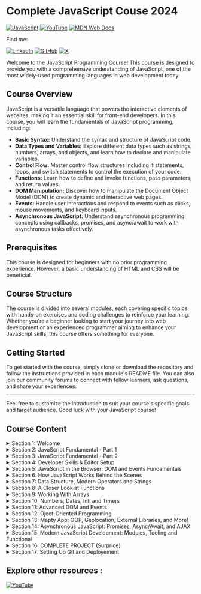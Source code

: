 # Complete JavaScript Couse 2024

[![JavaScript](https://img.shields.io/badge/javascript-%23323330.svg?style=for-the-badge&logo=javascript&logoColor=%23F7DF1E)](https://www.youtube.com/channel/UCOMhPc0ggdhZ9GKqsLAkp4A)
[![YouTube](https://img.shields.io/badge/YouTube-%23FF0000.svg?style=for-the-badge&logo=YouTube&logoColor=white)](https://www.youtube.com/channel/UCOMhPc0ggdhZ9GKqsLAkp4A)
[![MDN Web Docs](https://img.shields.io/badge/MDN_Web_Docs-black?style=for-the-badge&logo=mdnwebdocs&logoColor=white)](https://developer.mozilla.org/en-US/docs/Web/JavaScript)

Find me:

[![LinkedIn](https://img.shields.io/badge/linkedin-%230077B5.svg?style=for-the-badge&logo=linkedin&logoColor=white)](https://www.linkedin.com/in/ajay110/)
[![GitHub](https://img.shields.io/badge/github-%23121011.svg?style=for-the-badge&logo=github&logoColor=white)](https://github.com/underscoore)
[![X](https://img.shields.io/badge/X-%23000000.svg?style=for-the-badge&logo=X&logoColor=white)](https://twitter.com/ajayonx)

Welcome to the JavaScript Programming Course! This course is designed to provide you with a comprehensive understanding of JavaScript, one of the most widely-used programming languages in web development today.

## Course Overview

JavaScript is a versatile language that powers the interactive elements of websites, making it an essential skill for front-end developers. In this course, you will learn the fundamentals of JavaScript programming, including:

- **Basic Syntax:** Understand the syntax and structure of JavaScript code.
- **Data Types and Variables:** Explore different data types such as strings, numbers, arrays, and objects, and learn how to declare and manipulate variables.
- **Control Flow:** Master control flow structures including if statements, loops, and switch statements to control the execution of your code.
- **Functions:** Learn how to define and invoke functions, pass parameters, and return values.
- **DOM Manipulation:** Discover how to manipulate the Document Object Model (DOM) to create dynamic and interactive web pages.
- **Events:** Handle user interactions and respond to events such as clicks, mouse movements, and keyboard inputs.
- **Asynchronous JavaScript:** Understand asynchronous programming concepts using callbacks, promises, and async/await to work with asynchronous tasks effectively.

## Prerequisites

This course is designed for beginners with no prior programming experience. However, a basic understanding of HTML and CSS will be beneficial.

## Course Structure

The course is divided into several modules, each covering specific topics with hands-on exercises and coding challenges to reinforce your learning. Whether you're a beginner looking to start your journey into web development or an experienced programmer aiming to enhance your JavaScript skills, this course offers something for everyone.

## Getting Started

To get started with the course, simply clone or download the repository and follow the instructions provided in each module's README file. You can also join our community forums to connect with fellow learners, ask questions, and share your experiences.

---

Feel free to customize the introduction to suit your course's specific goals and target audience. Good luck with your JavaScript course!

## Course Content

<details>
<summary>
Section 1: Welcome
</summary>

1. [Course Structure and Projects](https://google.com)
2. Read Before You Start!
3. Watch Before You Start!
4. Setting Up Code Editor
</details>

<details>
<summary>Section 2: JavaScript Fundamental - Part 1 </summary>

5. Section Intro
6. Hello World!
7. A Brief Introduction to JavaScript
8. Linking a JavaScript File
9. Value and Variables
10. Data Types
11. `let`, `const` and `var`
12. Basic Operators
13. Operator Precedence
14. String and Template Literals
15. Taking Decision: `if` and `else` Statements
16. Truthy and Falsy Values
17. Equality Operators: `==` & `===`
18. Boolean Logic
19. Logical Operators
20. The Switch Statement
21. Statements And Expressions
22. The Conditional (Ternary) Operator
23. JavaScript Releases: ES6, ES6+ and ESNext
</details>

<details>
<summary>Section 3: JavaScript Fundamental - Part 2</summary>

24. Section Intro
25. Activate Stric Mode (`'use strict'`)
26. Functions
27. Function Declaration vs. Expressions
28. Arrow Functions
29. Functions Calling other Functions
30. Reviewing Functions
31. Introduction to Arrays
32. Basic Operations (Methods)
33. Introduction to Objects
34. Dot `.` vs. Bracket `{}` Notation
35. Object Methods
36. Iteration: `for` loop
37. Looping Arrays, Bracking and Continuing
38. Looping Backword and Loops in Loops
39. The `while` loop
</details>

<details>
<summary> Section 4: Developer Skills & Editor Setup </summary>

40. Section Intro
41. Setting up Prettier and VS Code
42. Installing Node.js and Setting Up Dev Environment
43. Learning How to Code?
44. How to Think Like a Developer: Become a Problem Solver!
45. Using Google, StackOverflow and MDN
46. Dubbing (Fixing Errors)
47. Debugging with the Console and Breakpoints
</details>

<details>
<summary> Section 5: JavaScript in the Browser: DOM and Events Fundamentals </summary>

48. Section Intro and Roadmap
49. PROJECT #1
50. What's the DOM and DOM Manipulation
51. Selecting and Manipulating Elements
52. Handling Click Events
53. PROJECT #2
54. Manipulating CSS Style
55. PROJECT #3
56. Working with Classes
57. Handling and `Esc` Keypress Even
58. PROJECT #4
</details>

<details>
<summary> Section 6: How JavaScript Works Behind the Scenes </summary>

59. Section Intro
60. An High-Level Overview of JavaScript
61. The JavaScript Engine and Runtime
62. The JavaScript Context and The Call Stack
63. Scope and The Scope Chain
64. Scoping in Practice
65. Variable Environment: Hoisting and TDZ
66. Hoisting and TDZ in Practice
67. The `this` Keyword
68. The `this` Keyword Practice
69. Regular Function vs. Arrow Functions
70. Premetive vs. Objects ( Premitive vs. Reference Type )
71. Premitives vs. Objects in Practice

</details>

<details>
<summary> Section 7: Data Structure, Modern Operators and Strings </summary>

72. Section Intro
73. Destructuring Arrays
74. Destructuring Objects
75. The Spread Operator `...`
76. Rest Pattern and Parameters
77. Short Circutting `&&` and `||`
78. The Nullish Coalescing Operator `??`
79. Logical Assignment Operators
80. Looping Arrays: The `for-of` loop
81. Enhanced Object Literals
82. Operational Chaining `?.`
83. Looping Objects: Objects Keys, Values and Entries
84. Sets
85. Maps: Fundamental
86. Maps: Iteration
87. Summary: Which Data Structure to Use?
88. Working with Strings - Part 1
89. Working with Strings - Part 2
90. Working With Strings - Part 3
91. String Methods Practice
</details>

<details>
<summary> Section 8: A Closer Look at Functions</summary>

92. Section Intro
93. Default Parameters
94. How Passing Arguments Works: Value vs. Reference
95. First-Class and Higher-Order Functions
96. Functions Accepting Callback Functions
97. Function Returning Functions
98. The Call and Apply Methods
99. The Bind Method
100.  Immediately Invoke Function Expressions (IIFE)
101.  Closures
102.  More Closures Examples
</details>

<details>
<summary> Section 9: Working With Arrays</summary>

103. Section Intor
104. Simple Array Methods
105. The new `at` Method
106. Looping Arrays: `forEach`
107. `forEach` with Maps and Sets
108. PROJECT #5
109. Creating DOM Elements
110. Data Transfer: `map`, `filter` and `reduce`
111. The Map Methods
112. The `filter` method
113. The `reduce` method
114. The Magic of Chaining Methods
115. The `find` method
116. The `findindex` Method
117. `some` and `every`
118. Sorting Array
119. `flat` and `flatMap`
120. More Ways of Creating and Filling Arrays
121. Summary: Which Arry Method to use?
122. Array Method Practice
</details>

<details>
<summary> Section 10: Numbers, Dates, Intl and Timers</summary>

123. Section Into
124. Converting and Checking Numbers
125. Math and Rounding
126. The Remainder Operator
127. Numberic Separators
128. Working with BigInt
129. Creating Dates
130. Adding Dates to UI
131. Operatons With Dates
132. Internationalizing Dates(Intl)
133. Internationalizing Numbers (Intl)
134. Timers: `setTimeout` and `setInterval`
135. Implementing a Countdown Timer
</details>

<details>
<summary> Section 11: Advanced DOM and Events</summary>

136. Section Intro
137. PROJECT #6
138. How to DOM Really Works?
139. Selecting, Creating, and Deleting Elements
140. Styles, Attribures and Classes
141. Implementing Smooth Scrolling
142. Types of Events and Event Handlers
143. Event Propagantion: Bubbling and Capturing
144. Event Propagation in Practice
145. Event Delegation: Implementing Page Navigation
146. DOM Traversing
147. Building a Tabbed Component
148. Passing Arguments to Event Handlers
149. Implementing a Sticky Navigation: The Scroll Event
150. A Better Way: The Intersection Observer API
151. Revealing Elements on Scroll
152. Lazy Loading Images
153. Building a Slider Cmoponent: Part 1
154. Building a Slider Component: Part 2
155. Lifecycle DOM Events
156. Efficient Script Loading: `defer` and `async`
</details>

<details>
<summary>Section 12: Oject-Oriented Programming</summary>

157. Section Intro
158. What is object-oriented Programming?
159. OPP in JavaScript
160. Constructor Functions and the new Operator
161. Prototype
162. Prototypal Inheritance and The Prototype Chain
163. Prototypal Inheritance on Bult-In Objects
164. ES6 Classes
165. Setters and Getters
166. Static Mehtods
167. Object.create
168. Inheritance Between "Classes": Constructor Functions
169. Inheritance Between "Classes": ES6 Clesses
170. Inheritance Betwenn "Classes": Object.create
171. Another Class Example
172. Encapsulation: Protected Properties and Methods
173. Chaining Methods
174. ES6 Classes Summary
</details>

<details>
<summary> Section 13: Mapty App: OOP, Geolocation, External Libraries, and More!</summary>

175. Section Intro
176. Project #7 Overview
177. How to Plan a Web Project
178. Using the Geolocation API
179. Desplaying a Map Using Leaflet Library
180. Display a Map Maker
181. Rendering Workout Input Form
182. Project Archetecture
183. Refectoring for Project Archetecture
184. Managing Workout Data: Creating Classes
185. Creating a New Workout
186. Rendering Workouts
187. Move to Marker On Click
188. Workout with `localStorage`
189. Final Considerations
</details>

<details>
<summary> Section 14: Asynchronous JavaScript: Promises, Async/Await, and AJAX</summary>

190. Section Intro
191. Asynchronous JavaScript, AJAX and APIs
192. IMPORTANT: API URL change
193. Our First AJAX Call: XHTMLHttpRequest
194. [OPTIONAL]: How the Web Works: Request and Response
195. Welcome to Callback Hell
196. Promises and the Fetch API
197. Consuming Promises
198. Chainig Promises
199. Handeling Rejected Promises
200. Throwing Errors Manually
201. Asynchronous Behind the Scenes: The Event Loop
202. The Event Loop in Practice
203. Building a Simple Promise
204. Promisifying the Geolocation API
205. Consuming Promises with Async/Await
206. Error Handeling wiht `try` and `catch`
207. Returning Values from Async functions
208. Running Promises in Parallel
209. Other Promise Combinators: `race`, `allSettled` and `any`
</details>

<details>
<summary> Section 15: Modern JavaScript Development: Modules, Tooling and Functional</summary>

210. Section intro
211. An Overview of Modern JavaScript Development
212. An Overview of Modules in JavaScript
213. Exporting and Importing in ES6 Modules
214. Top-Level await (ES2022)
215. The Module Pattern
216. CommonJs Modules
217. A Brief Introduction to the Command Line
218. Introduction to NPM
219. Bundling with Parcel and NPM Scripts
220. Configuring Babel and Polyfiling
221. Review: Writing Clean and Modern JavaScript
222. Let's Fix Some Bad Code: Part 1
223. Declarative and Functional JavaScript Principles
224. Let's Fix Some Bad Code: Part 2
</details>

<details>
<summary> Section 16: COMPLETE PROJECT (Surprice)</summary>
</details>

<details>
<summary> Section 17: Setting Up Git and Deployement</summary>

225. Section Intro
226. Simple Deployement with Netlify
227. Setting Up Git and GitHub
228. Git Fundamentals
229. Pushing to GitHub
230. Setting Up Continuous Intregration with Netlify
</details>

## Explore other resources :

[![YouTube](https://img.shields.io/badge/YouTube-%23FF0000.svg?style=for-the-badge&logo=YouTube&logoColor=white)](https://www.youtube.com/channel/UCOMhPc0ggdhZ9GKqsLAkp4A)
